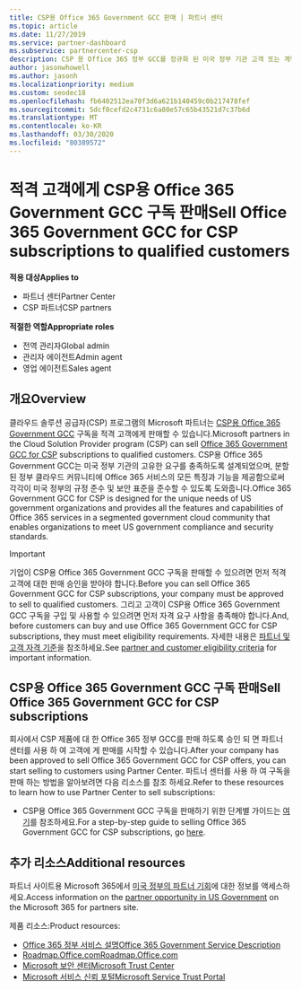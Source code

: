 ```yaml
---
title: CSP용 Office 365 Government GCC 판매 | 파트너 센터
ms.topic: article
ms.date: 11/27/2019
ms.service: partner-dashboard
ms.subservice: partnercenter-csp
description: CSP 용 Office 365 정부 GCC를 정규화 된 미국 정부 기관 고객 또는 계약자에 게 판매 하는 데 필요한 단계 및 요구 사항을 알아봅니다.
author: jasonwhowell
ms.author: jasonh
ms.localizationpriority: medium
ms.custom: seodec18
ms.openlocfilehash: fb6402512ea70f3d6a621b140459c0b217478fef
ms.sourcegitcommit: 5dcf8cefd2c4731c6a80e57c65b43521d7c37b6d
ms.translationtype: MT
ms.contentlocale: ko-KR
ms.lasthandoff: 03/30/2020
ms.locfileid: "80389572"
---
```

# <a name="sell-office-365-government-gcc-for-csp-subscriptions-to-qualified-customers"></a><span data-ttu-id="f5b53-103">적격 고객에게 CSP용 Office 365 Government GCC 구독 판매</span><span class="sxs-lookup"><span data-stu-id="f5b53-103">Sell Office 365 Government GCC for CSP subscriptions to qualified customers</span></span>

<span data-ttu-id="f5b53-104">**적용 대상**</span><span class="sxs-lookup"><span data-stu-id="f5b53-104">**Applies to**</span></span>

-  <span data-ttu-id="f5b53-105">파트너 센터</span><span class="sxs-lookup"><span data-stu-id="f5b53-105">Partner Center</span></span>
-  <span data-ttu-id="f5b53-106">CSP 파트너</span><span class="sxs-lookup"><span data-stu-id="f5b53-106">CSP partners</span></span>

<span data-ttu-id="f5b53-107">**적절한 역할**</span><span class="sxs-lookup"><span data-stu-id="f5b53-107">**Appropriate roles**</span></span>

- <span data-ttu-id="f5b53-108">전역 관리자</span><span class="sxs-lookup"><span data-stu-id="f5b53-108">Global admin</span></span>
- <span data-ttu-id="f5b53-109">관리자 에이전트</span><span class="sxs-lookup"><span data-stu-id="f5b53-109">Admin agent</span></span>
- <span data-ttu-id="f5b53-110">영업 에이전트</span><span class="sxs-lookup"><span data-stu-id="f5b53-110">Sales agent</span></span>

## <a name="overview"></a><span data-ttu-id="f5b53-111">개요</span><span class="sxs-lookup"><span data-stu-id="f5b53-111">Overview</span></span>

<span data-ttu-id="f5b53-112">클라우드 솔루션 공급자(CSP) 프로그램의 Microsoft 파트너는 [CSP용 Office 365 Government GCC](https://www.microsoft.com/microsoft-365/partners/governmentforCSP) 구독을 적격 고객에게 판매할 수 있습니다.</span><span class="sxs-lookup"><span data-stu-id="f5b53-112">Microsoft partners in the Cloud Solution Provider program (CSP) can sell [Office 365 Government GCC for CSP](https://www.microsoft.com/microsoft-365/partners/governmentforCSP) subscriptions to qualified customers.</span></span> <span data-ttu-id="f5b53-113">CSP용 Office 365 Government GCC는 미국 정부 기관의 고유한 요구를 충족하도록 설계되었으며, 분할된 정부 클라우드 커뮤니티에 Office 365 서비스의 모든 특징과 기능을 제공함으로써 각각이 미국 정부의 규정 준수 및 보안 표준을 준수할 수 있도록 도와줍니다.</span><span class="sxs-lookup"><span data-stu-id="f5b53-113">Office 365 Government GCC for CSP is designed for the unique needs of US government organizations and provides all the features and capabilities of Office 365 services in a segmented government cloud community that enables organizations to meet US government compliance and security standards.</span></span> 

>[!IMPORTANT] 
><span data-ttu-id="f5b53-114">기업이 CSP용 Office 365 Government GCC 구독을 판매할 수 있으려면 먼저 적격 고객에 대한 판매 승인을 받아야 합니다.</span><span class="sxs-lookup"><span data-stu-id="f5b53-114">Before you can sell Office 365 Government GCC for CSP subscriptions, your company must be approved to sell to qualified customers.</span></span> <span data-ttu-id="f5b53-115">그리고 고객이 CSP용 Office 365 Government GCC 구독을 구입 및 사용할 수 있으려면 먼저 자격 요구 사항을 충족해야 합니다.</span><span class="sxs-lookup"><span data-stu-id="f5b53-115">And, before customers can buy and use Office 365 Government GCC for CSP subscriptions, they must meet eligibility requirements.</span></span> <span data-ttu-id="f5b53-116">자세한 내용은 [파트너 및 고객 자격 기준](csp-gcc-validate.md)을 참조하세요.</span><span class="sxs-lookup"><span data-stu-id="f5b53-116">See [partner and customer eligibility criteria](csp-gcc-validate.md) for important information.</span></span>


## <a name="sell-office-365-government-gcc-for-csp-subscriptions"></a><span data-ttu-id="f5b53-117">CSP용 Office 365 Government GCC 구독 판매</span><span class="sxs-lookup"><span data-stu-id="f5b53-117">Sell Office 365 Government GCC for CSP subscriptions</span></span>

<span data-ttu-id="f5b53-118">회사에서 CSP 제품에 대 한 Office 365 정부 GCC를 판매 하도록 승인 되 면 파트너 센터를 사용 하 여 고객에 게 판매를 시작할 수 있습니다.</span><span class="sxs-lookup"><span data-stu-id="f5b53-118">After your company has been approved to sell Office 365 Government GCC for CSP offers, you can start selling to customers using Partner Center.</span></span> <span data-ttu-id="f5b53-119">파트너 센터를 사용 하 여 구독을 판매 하는 방법을 알아보려면 다음 리소스를 참조 하세요.</span><span class="sxs-lookup"><span data-stu-id="f5b53-119">Refer to these resources to learn how to use Partner Center to sell subscriptions:</span></span> 

-   <span data-ttu-id="f5b53-120">CSP용 Office 365 Government GCC 구독을 판매하기 위한 단계별 가이드는 [여기](https://go.microsoft.com/fwlink/?linkid=2007323)를 참조하세요.</span><span class="sxs-lookup"><span data-stu-id="f5b53-120">For a step-by-step guide to selling Office 365 Government GCC for CSP subscriptions, go [here](https://go.microsoft.com/fwlink/?linkid=2007323).</span></span>  


## <a name="additional-resources"></a><span data-ttu-id="f5b53-121">추가 리소스</span><span class="sxs-lookup"><span data-stu-id="f5b53-121">Additional resources</span></span>

<span data-ttu-id="f5b53-122">파트너 사이트용 Microsoft 365에서 [미국 정부의 파트너 기회](https://www.microsoft.com/microsoft-365/partners/governmentforCSP)에 대한 정보를 액세스하세요.</span><span class="sxs-lookup"><span data-stu-id="f5b53-122">Access information on the [partner opportunity in US Government](https://www.microsoft.com/microsoft-365/partners/governmentforCSP) on the Microsoft 365 for partners site.</span></span>

<span data-ttu-id="f5b53-123">제품 리소스:</span><span class="sxs-lookup"><span data-stu-id="f5b53-123">Product resources:</span></span>

- [<span data-ttu-id="f5b53-124">Office 365 정부 서비스 설명</span><span class="sxs-lookup"><span data-stu-id="f5b53-124">Office 365 Government Service Description</span></span>](https://technet.microsoft.com/library/mt774581.aspx)
- [<span data-ttu-id="f5b53-125">Roadmap.Office.com</span><span class="sxs-lookup"><span data-stu-id="f5b53-125">Roadmap.Office.com</span></span>](https://products.office.com/business/office-365-roadmap)
- [<span data-ttu-id="f5b53-126">Microsoft 보안 센터</span><span class="sxs-lookup"><span data-stu-id="f5b53-126">Microsoft Trust Center</span></span>](https://www.microsoft.com/TrustCenter/)
- [<span data-ttu-id="f5b53-127">Microsoft 서비스 신뢰 포털</span><span class="sxs-lookup"><span data-stu-id="f5b53-127">Microsoft Service Trust Portal</span></span>](https://aka.ms/STP)

